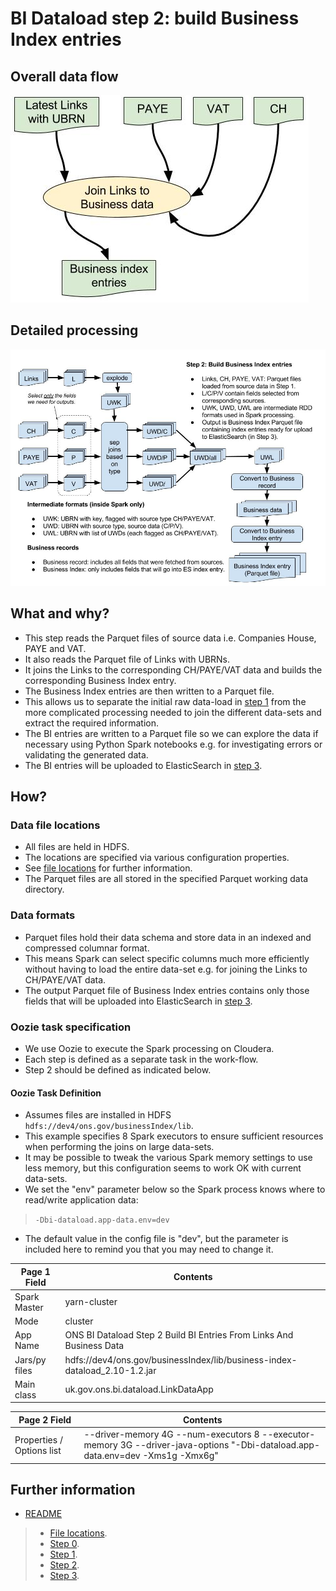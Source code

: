 # BI Dataload step 2: build Business Index entries #

## Overall data flow ##

![](./bi-dataload-step-2-data-flow.jpg)


## Detailed processing ##

![MacDown Screenshot](./BI-data-ingestion-Spark-flow-step-2.jpg)


## What and why? ##

* This step reads the Parquet files of source data i.e. Companies House, PAYE and VAT.
* It also reads the Parquet file of Links with UBRNs.
* It joins the Links to the corresponding CH/PAYE/VAT data and builds the corresponding Business Index entry.
* The Business Index entries are then written to a Parquet file.
* This allows us to separate the initial raw data-load in [step 1](./bi-dataload-step-1.md) from the more complicated processing needed to join the different data-sets and extract the required information.
* The BI entries are written to a Parquet file so we can explore the data if necessary using Python Spark notebooks e.g. for investigating errors or validating the generated data.
* The BI entries will be uploaded to ElasticSearch in [step 3](./bi-dataload-step-3.md).

## How? ##

### Data file locations ###

* All files are held in HDFS.
* The locations are specified via various configuration properties.
* See [file locations](./bi-dataload-step-1.md) for further information.
* The Parquet files are all stored in the specified Parquet working data directory.

### Data formats ###

* Parquet files hold their data schema and store data in an indexed and compressed columnar format.
* This means Spark can select specific columns much more efficiently without having to load the entire data-set e.g. for joining the Links to CH/PAYE/VAT data.
* The output Parquet file of Business Index entries contains only those fields that will be uploaded into ElasticSearch in [step 3](./bi-dataload-step-3.md).
 
### Oozie task specification ###

* We use Oozie to execute the Spark processing on Cloudera.
* Each step is defined as a separate task in the work-flow.
* Step 2 should be defined as indicated below.

#### Oozie Task Definition ####

* Assumes files are installed in HDFS `hdfs://dev4/ons.gov/businessIndex/lib`.
* This example specifies 8 Spark executors to ensure sufficient resources when performing the joins on large data-sets.
* It may be possible to tweak the various Spark memory settings to use less memory, but this configuration seems to work OK with current data-sets.
* We set the "env" parameter below so the Spark process knows where to read/write application data:

>	`-Dbi-dataload.app-data.env=dev`

* The default value in the config file is "dev", but the parameter is included here to  remind you that you may need to change it.


Page 1 Field | Contents
------------- | -------------
Spark Master  | yarn-cluster
Mode  | cluster
App Name | ONS BI Dataload Step 2 Build BI Entries From Links And Business Data
Jars/py files | hdfs://dev4/ons.gov/businessIndex/lib/business-index-dataload_2.10-1.2.jar
Main class | uk.gov.ons.bi.dataload.LinkDataApp

Page 2 Field | Contents
------------- | -------------
Properties / Options list | --driver-memory 4G --num-executors 8 --executor-memory 3G --driver-java-options "-Dbi-dataload.app-data.env=dev -Xms1g -Xmx6g"

## Further information ##

* [README](../README.md)

> * [File locations](./bi-dataload-file-locations.md).
> * [Step 0](./bi-dataload-step-0.md).
> * [Step 1](./bi-dataload-step-1.md).
> * [Step 2](./bi-dataload-step-2.md).
> * [Step 3](./bi-dataload-step-3.md).
